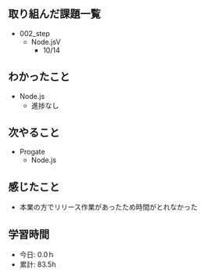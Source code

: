 ## 取り組んだ課題一覧
- 002_step
  - Node.jsⅤ
    - 10/14
   
## わかったこと
- Node.js
  - 進捗なし
 
## 次やること
- Progate
  - Node.js
    
## 感じたこと
- 本業の方でリリース作業があったため時間がとれなかった
  
## 学習時間
- 今日: 0.0ｈ
- 累計: 83.5h
